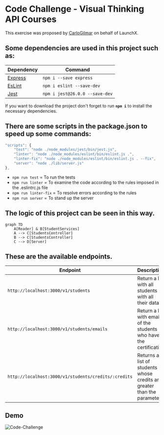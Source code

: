 # Code Challenge - Visual Thinking API Courses

This exercise was proposed by [CarloGilmar](https://github.com/carlogilmar) on behalf of LaunchX.

## Some dependencies are used in this project such as: 
| Dependency | Command |
|---|---|
| [Express](https://www.npmjs.com/package/express) | `npm i --save express` |
| [EsLint](https://jestjs.io/) | `npm i eslint --save-dev` |
| [Jest](https://eslint.org/) | `npm i jest@26.0.0 --save-dev` |

If you want to download the project don't forget to run **`npm i`** to install the necessary dependencies.

## There are some scripts in the package.json to speed up some commands:
```javascript
"scripts": {
    "test": "node ./node_modules/jest/bin/jest.js",
    "linter": "node ./node_modules/eslint/bin/eslint.js .",
    "linter-fix": "node ./node_modules/eslint/bin/eslint.js . --fix",
    "server": "node ./lib/server.js"
},
```

- `npm run test` = To run the tests
- `npm run linter` = To examine the code according to the rules imposed in the .eslintrc.js file
- `npm run linter-fix` = To resolve errors according to the rules
- `npm run server` = To stand up the server

## The logic of this project can be seen in this way.

```mermaid
graph TD
    A[Reader] & B[StudentServices]
    A --> C[StudentsController]
    B --> C[StudentsController]
    C --> D[Server]
```

## These are the available **endpoints**.
| Endpoint | Description |
|---|---|
| `http://localhost:3000/v1/students` | Return a list with all students with all their data |
| `http://localhost:3000/v1/students/emails` | Return a list with emails of the students who have the certification  |
| `http://localhost:3000/v1/students/credits/:credits` | Returns a list of students whose credits are greater than the parameter |

## Demo
![Code-Challenge](https://user-images.githubusercontent.com/63875704/166117679-42e80b16-1b33-4a37-81e9-bcd44ed2f546.gif)

